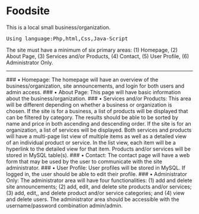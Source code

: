 # Foodsite
This is a local small business/organization.
<pre>Using language:Php,html,Css,Java-Script</pre>
The site must have a minimum of six primary areas: (1) Homepage, (2) About Page, (3) Services and/or Products, (4) Contact, (5) User Profile, (6) Administrator Only.
<br>
<hr></hr>
### • Homepage: 
The homepage will have an overview of the business/organization, site announcements, and login for both users and admin access.
### •	About Page: 
This page will have basic information about the business/organization.
### •	Services and/or Products:
This area will be different depending on whether a business or organization is chosen.  If the site is for a business, a list of products will be displayed that can be filtered by category.  The results should be able to be sorted by name and price in both ascending and descending order.  If the site is for an organization, a list of services will be displayed.  Both services and products will have a multi-page list view of multiple items as well as a detailed view of an individual product or service.  In the list view, each item will be a hyperlink to the detailed view for that item.  Products and/or services will be stored in MySQL table(s).
### •	Contact:
The contact page will have a web form that may be used by the user to communicate with the site administrator.  
### •	User Profile:
User profiles will be stored in MySQL.  If logged in, the user should be able to edit their profile.  
### •	Administrator Only: 
The administrator area will have four functionalities: (1) add and delete site announcements; (2) add, edit, and delete site products and/or services; (3) add, edit,, and delete product and/or service categories; and (4) view and delete users.  The administrator area should be accessible with the username/password combination admin/admin.
